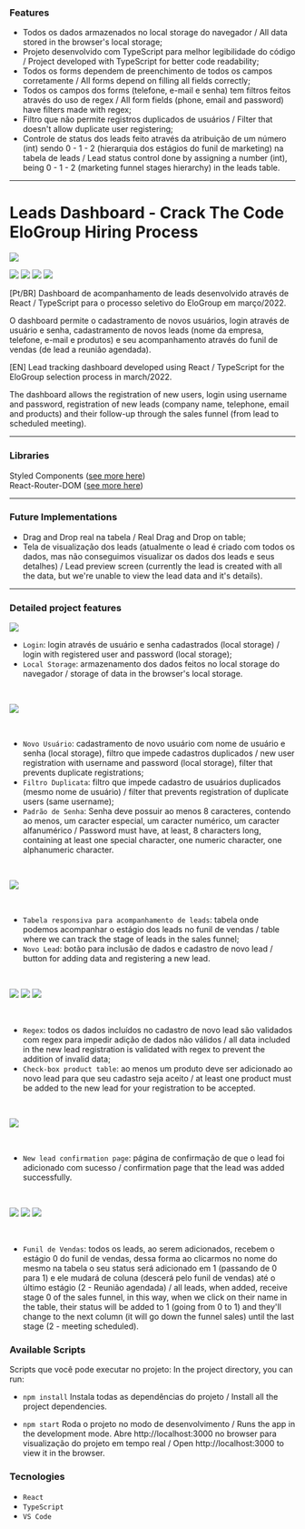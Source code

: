### Features

- Todos os dados armazenados no local storage do navegador / All data stored in the browser's local storage;
- Projeto desenvolvido com TypeScript para melhor legibilidade do código / Project developed with TypeScript for better code readability;
- Todos os forms dependem de preenchimento de todos os campos corretamente / All forms depend on filling all fields correctly;
- Todos os campos dos forms (telefone, e-mail e senha) tem filtros feitos através do uso de regex / All form fields (phone, email and password) have filters made with regex;
- Filtro que não permite registros duplicados de usuários / Filter that doesn't allow duplicate user registering;
- Controle de status dos leads feito através da atribuição de um número (int) sendo 0 - 1 - 2 (hierarquia dos estágios do funil de marketing) na tabela de leads / Lead status control done by assigning a number (int), being 0 - 1 - 2 (marketing funnel stages hierarchy) in the leads table.


------------


# Leads Dashboard - Crack The Code EloGroup Hiring Process

![](https://elogroup.com.br/wp-content/uploads/2021/10/20210621-v1-01-Marca-Principal.jpg)

<a href="https://www.linkedin.com/in/marianacgrocha" target="_blank"><img src="https://img.shields.io/badge/-LinkedIn-%230077B5?style=for-the-badge&logo=linkedin&logoColor=white" target="_blank"></a>
 <a href = "mailto:marianagomesr@gmail.com"><img src="https://img.shields.io/badge/-Gmail-%23333?style=for-the-badge&logo=gmail&logoColor=red" target="_blank"></a> ![](https://img.shields.io/badge/License-GNU%20General%20Public%20License%20v3.0-green) ![](https://img.shields.io/badge/Release-28%20march%202022-yellowgreen)


[Pt/BR] Dashboard de acompanhamento de leads desenvolvido através de React / TypeScript para o processo seletivo do EloGroup em março/2022.

O dashboard permite o cadastramento de novos usuários, login através de usuário e senha, cadastramento de novos leads (nome da empresa, telefone, e-mail e produtos) e seu acompanhamento através do funil de vendas (de lead a reunião agendada).

[EN] Lead tracking dashboard developed using React / TypeScript for the EloGroup selection process in march/2022.

The dashboard allows the registration of new users, login using username and password, registration of new leads (company name, telephone, email and products) and their follow-up through the sales funnel (from lead to scheduled meeting).

------------

### Libraries
Styled Components ([see more here](https://www.styled-components.com/ "see more here"))<br/>
React-Router-DOM ([see more here](https://www.npmjs.com/package/react-router-dom "see more here"))

------------


### Future Implementations
- Drag and Drop real na tabela / Real Drag and Drop on table;
- Tela de visualização dos leads (atualmente o lead é criado com todos os dados, mas não conseguimos visualizar os dados dos leads e seus detalhes) / Lead preview screen (currently the lead is created with all the data, but we're unable to view the lead data and it's details).

------------

### Detailed project features
![](https://i.imgur.com/pKsQ8cr.png)
<br/>
- `Login`: login através de usuário e senha cadastrados (local storage) / login with registered user and password (local storage);
- `Local Storage`: armazenamento dos dados feitos no local storage do navegador / storage of data in the browser's local storage.

<br/>

![](https://i.imgur.com/hvybA9v.png)

<br/>

- `Novo Usuário`: cadastramento de novo usuário com nome de usuário e senha (local storage), filtro que impede cadastros duplicados / new user registration with username and password (local storage), filter that prevents duplicate registrations;
- `Filtro Duplicata`: filtro que impede cadastro de usuários duplicados (mesmo nome de usuário) / filter that prevents registration of duplicate users (same username);
- `Padrão de Senha`: Senha deve possuir ao menos 8 caracteres, contendo ao menos, um caracter especial, um caracter numérico, um caracter alfanumérico / Password must have, at least, 8 characters long, containing at least one special character, one numeric character, one alphanumeric character.

<br/>

![](https://i.imgur.com/M8lUodU.png)

<br/>

- `Tabela responsiva para acompanhamento de leads`: tabela onde podemos acompanhar o estágio dos leads no funil de vendas / table where we can track the stage of leads in the sales funnel;
- `Novo Lead`: botão para inclusão de dados e cadastro de novo lead / button for adding data and registering a new lead.

<br/>

![](https://i.imgur.com/vLKAEDC.png)
![](https://i.imgur.com/GAhLpVG.png)
![](https://i.imgur.com/BxZ04LT.png)

<br/>

- `Regex`: todos os dados incluídos no cadastro de novo lead são validados com regex para impedir adição de dados não válidos / all data included in the new lead registration is validated with regex to prevent the addition of invalid data;
- `Check-box product table`: ao menos um produto deve ser adicionado ao novo lead para que seu cadastro seja aceito / at least one product must be added to the new lead for your registration to be accepted.

<br/>

![](https://i.imgur.com/dJdPL5d.png)

<br/>

- `New lead confirmation page`: página de confirmação de que o lead foi adicionado com sucesso / confirmation page that the lead was added successfully.

<br/>

![](https://i.imgur.com/kU9R5w6.png)
![](https://i.imgur.com/Svo3Pr2.png)
![](https://i.imgur.com/YHAJven.png)

<br/>

- `Funil de Vendas`: todos os leads, ao serem adicionados, recebem o estágio 0 do funil de vendas, dessa forma ao clicarmos no nome do mesmo na tabela o seu status será adicionado em 1 (passando de 0 para 1) e ele mudará de coluna (descerá pelo funil de vendas) até o último estágio (2 - Reunião agendada) / all leads, when added, receive stage 0 of the sales funnel, in this way, when we click on their name in the table, their status will be added to 1 (going from 0 to 1) and they'll change to the next column (it will go down the funnel sales) until the last stage (2 - meeting scheduled).

### Available Scripts
Scripts que você pode executar no projeto:
In the project directory, you can run:

- `npm install`
Instala todas as dependências do projeto / Install all the project dependencies.

- `npm start`
Roda o projeto no modo de desenvolvimento / Runs the app in the development mode.
Abre http://localhost:3000 no browser para visualização do projeto em tempo real / Open http://localhost:3000 to view it in the browser.

### Tecnologies
- `React`
- `TypeScript`
- `VS Code`
